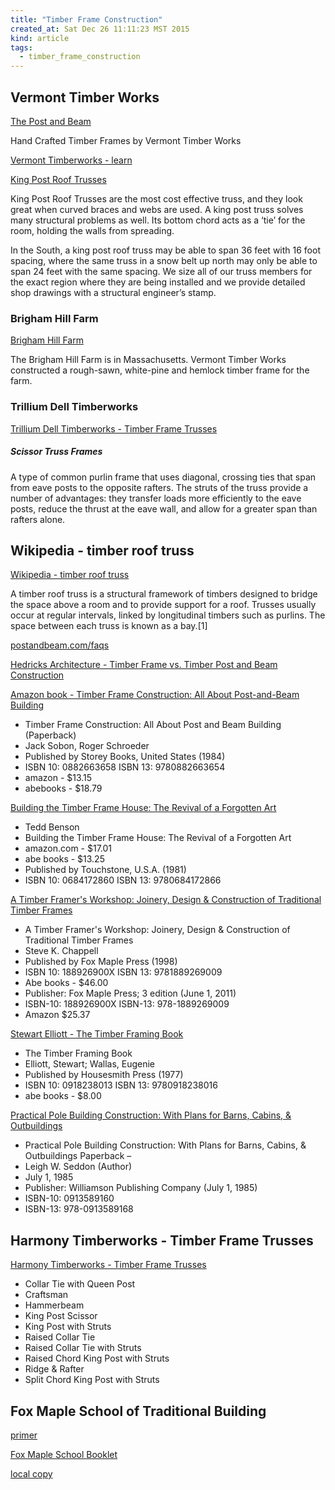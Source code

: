 ```yaml
---
title: "Timber Frame Construction"
created_at: Sat Dec 26 11:11:23 MST 2015
kind: article
tags:
  - timber_frame_construction
---
```


## Vermont Timber Works



<a href="https://thepostandbeam.wordpress.com/" target="_blank">The Post and Beam</a>

Hand Crafted Timber Frames by Vermont Timber Works


<a href="http://www.vermonttimberworks.com/learn/" target="_blank">Vermont Timberworks - learn</a>


<a href="http://www.vermonttimberworks.com/our-work/timber-trusses/king-post-truss/" target="_blank">King Post Roof Trusses</a>

King Post Roof Trusses are the most cost effective truss, and they look
great when curved braces and webs are used. A king post truss solves
many structural problems as well. Its bottom chord acts as a ‘tie’
for the room, holding the walls from spreading.

In the South, a king post roof truss may be able to span 36 feet with 16
foot spacing, where the same truss in a snow belt up north may only be
able to span 24 feet with the same spacing. We size all of our truss
members for the exact region where they are being installed and we
provide detailed shop drawings with a structural engineer’s stamp.

### Brigham Hill Farm

<a href="http://www.vermonttimberworks.com/our-work/post-and-beam-barns/brigham-hill-farm-barn/" target="_blank">Brigham Hill Farm</a>

The Brigham Hill Farm is in Massachusetts. Vermont Timber Works
constructed a rough-sawn, white-pine and hemlock timber frame for
the farm.

### Trillium Dell Timberworks

<a href="http://www.trilliumdell.com/timber-frame-trusses.html" target="_blank">Trillium Dell Timberworks - Timber Frame Trusses</a>

##### Scissor Truss Frames

A type of common purlin frame that uses diagonal, crossing ties that
span from eave posts to the opposite rafters. The struts of the truss
provide a number of advantages: they transfer loads more efficiently
to the eave posts, reduce the thrust at the eave wall, and allow for a
greater span than rafters alone.

## Wikipedia - timber roof truss


<a href="https://en.wikipedia.org/wiki/Timber_roof_truss" target="_blank">Wikipedia - timber roof truss</a>

A timber roof truss is a structural framework of timbers designed to
bridge the space above a room and to provide support for a roof. Trusses
usually occur at regular intervals, linked by longitudinal timbers such
as purlins. The space between each truss is known as a bay.[1]


<a href="http://www.postandbeam.com/faqs" target="_blank">postandbeam.com/faqs</a>

<a href="http://hendricksarchitect.com/architecture/timber-frame-vs-timber-post-and-beam-construction/" target="_blank">Hedricks Architecture - Timber Frame vs. Timber Post and Beam Construction</a>


<a href="http://www.amazon.com/Timber-Frame-Construction-Post-Beam/dp/0882663658" target="_blank">Amazon book - Timber Frame Construction: All About Post-and-Beam Building</a>

* Timber Frame Construction: All About Post and Beam Building (Paperback)
* Jack Sobon, Roger Schroeder
* Published by Storey Books, United States (1984)
* ISBN 10: 0882663658 ISBN 13: 9780882663654
* amazon - $13.15
* abebooks - $18.79

<a href="http://www.amazon.com/gp/product/0684172860" target="_blank">Building the Timber Frame House: The Revival of a Forgotten Art</a>

* Tedd Benson
* Building the Timber Frame House: The Revival of a Forgotten Art
* amazon.com - $17.01
* abe books - $13.25
* Published by Touchstone, U.S.A. (1981)
* ISBN 10: 0684172860 ISBN 13: 9780684172866

<a href="http://www.amazon.com/gp/product/188926901X/" target="_blank">A Timber Framer's Workshop: Joinery, Design & Construction of Traditional Timber Frames</a>

* A Timber Framer's Workshop: Joinery, Design & Construction of Traditional Timber Frames
* Steve K. Chappell
* Published by Fox Maple Press (1998)
* ISBN 10: 188926900X ISBN 13: 9781889269009
* Abe books - $46.00
* Publisher: Fox Maple Press; 3 edition (June 1, 2011)
* ISBN-10: 188926900X ISBN-13: 978-1889269009
* Amazon $25.37

<a href="http://www.amazon.com/Timber-Framing-Book-Stewart-Elliott/dp/091146932X" target="_blank">Stewart Elliott - The Timber Framing Book</a>

* The Timber Framing Book
* Elliott, Stewart; Wallas, Eugenie
* Published by Housesmith Press (1977)
* ISBN 10: 0918238013 ISBN 13: 9780918238016
* abe books - $8.00

<a href="http://www.amazon.com/Practical-Pole-Building-Construction-Outbuildings/dp/0913589160/" target="_blank">Practical Pole Building Construction: With Plans for Barns, Cabins, & Outbuildings</a>


* Practical Pole Building Construction: With Plans for Barns, Cabins, & Outbuildings Paperback – 
* Leigh W. Seddon (Author)
* July 1, 1985
* Publisher: Williamson Publishing Company (July 1, 1985)
* ISBN-10: 0913589160
* ISBN-13: 978-0913589168

## Harmony Timberworks - Timber Frame Trusses


<a href="http://www.harmonytimberworks.com/products/timber-frame-trusses/" target="_blank">Harmony Timberworks - Timber Frame Trusses</a>

* Collar Tie with Queen Post
* Craftsman
* Hammerbeam
* King Post Scissor
* King Post with Struts
* Raised Collar Tie
* Raised Collar Tie with Struts
* Raised Chord King Post with Struts
* Ridge & Rafter
* Split Chord King Post with Struts


## Fox Maple School of Traditional Building


<a href="http://www.foxmaple.com/primer.html" target="_blank">primer</a>


<a href="http://www.foxmaple.com/FMbooklet.pdf" target="_blank">Fox Maple School Booklet</a>

<a href="/assets/pdf/FMbooklet.pdf" target="_blank">local copy</a>

<!--
html boilerplate
<a href="" target="_blank"></a>
<img src="" width="400px">
-->


